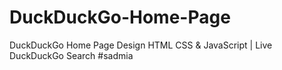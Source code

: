# DuckDuckGo-Home-Page
DuckDuckGo Home Page Design HTML CSS &amp; JavaScript | Live DuckDuckGo Search #sadmia
